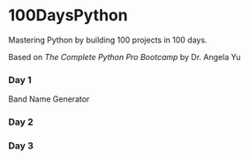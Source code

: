 # 100DaysPython

Mastering Python by building 100 projects in 100 days. 

Based on *The Complete Python Pro Bootcamp* by Dr. Angela Yu

### Day 1
Band Name Generator

### Day 2

### Day 3

